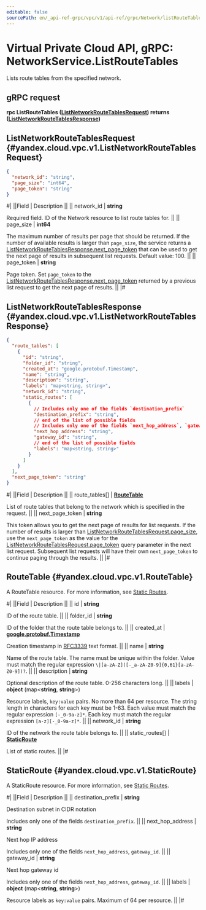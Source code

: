 ```yaml
---
editable: false
sourcePath: en/_api-ref-grpc/vpc/v1/api-ref/grpc/Network/listRouteTables.md
---
```


# Virtual Private Cloud API, gRPC: NetworkService.ListRouteTables

Lists route tables from the specified network.

## gRPC request

**rpc ListRouteTables ([ListNetworkRouteTablesRequest](#yandex.cloud.vpc.v1.ListNetworkRouteTablesRequest)) returns ([ListNetworkRouteTablesResponse](#yandex.cloud.vpc.v1.ListNetworkRouteTablesResponse))**

## ListNetworkRouteTablesRequest {#yandex.cloud.vpc.v1.ListNetworkRouteTablesRequest}

```json
{
  "network_id": "string",
  "page_size": "int64",
  "page_token": "string"
}
```

#|
||Field | Description ||
|| network_id | **string**

Required field. ID of the Network resource to list route tables for. ||
|| page_size | **int64**

The maximum number of results per page that should be returned. If the number of available
results is larger than `page_size`,
the service returns a [ListNetworkRouteTablesResponse.next_page_token](#yandex.cloud.vpc.v1.ListNetworkRouteTablesResponse)
that can be used to get the next page of results in subsequent list requests. Default value: 100. ||
|| page_token | **string**

Page token. Set `page_token`
to the [ListNetworkRouteTablesResponse.next_page_token](#yandex.cloud.vpc.v1.ListNetworkRouteTablesResponse)
returned by a previous list request to get the next page of results. ||
|#

## ListNetworkRouteTablesResponse {#yandex.cloud.vpc.v1.ListNetworkRouteTablesResponse}

```json
{
  "route_tables": [
    {
      "id": "string",
      "folder_id": "string",
      "created_at": "google.protobuf.Timestamp",
      "name": "string",
      "description": "string",
      "labels": "map<string, string>",
      "network_id": "string",
      "static_routes": [
        {
          // Includes only one of the fields `destination_prefix`
          "destination_prefix": "string",
          // end of the list of possible fields
          // Includes only one of the fields `next_hop_address`, `gateway_id`
          "next_hop_address": "string",
          "gateway_id": "string",
          // end of the list of possible fields
          "labels": "map<string, string>"
        }
      ]
    }
  ],
  "next_page_token": "string"
}
```

#|
||Field | Description ||
|| route_tables[] | **[RouteTable](#yandex.cloud.vpc.v1.RouteTable)**

List of route tables that belong to the network which is specified in the request. ||
|| next_page_token | **string**

This token allows you to get the next page of results for list requests. If the number of results
is larger than [ListNetworkRouteTablesRequest.page_size](#yandex.cloud.vpc.v1.ListNetworkRouteTablesRequest), use
the `next_page_token` as the value
for the [ListNetworkRouteTablesRequest.page_token](#yandex.cloud.vpc.v1.ListNetworkRouteTablesRequest) query parameter
in the next list request. Subsequent list requests will have their own
`next_page_token` to continue paging through the results. ||
|#

## RouteTable {#yandex.cloud.vpc.v1.RouteTable}

A RouteTable resource. For more information, see [Static Routes](/docs/vpc/concepts/routing).

#|
||Field | Description ||
|| id | **string**

ID of the route table. ||
|| folder_id | **string**

ID of the folder that the route table belongs to. ||
|| created_at | **[google.protobuf.Timestamp](https://developers.google.com/protocol-buffers/docs/reference/google.protobuf#timestamp)**

Creation timestamp in [RFC3339](https://www.ietf.org/rfc/rfc3339.txt) text format. ||
|| name | **string**

Name of the route table.
The name must be unique within the folder.
Value must match the regular expression `\|[a-zA-Z]([-_a-zA-Z0-9]{0,61}[a-zA-Z0-9])?`. ||
|| description | **string**

Optional description of the route table. 0-256 characters long. ||
|| labels | **object** (map<**string**, **string**>)

Resource labels, `key:value` pairs.
No more than 64 per resource.
The string length in characters for each key must be 1-63.
Each value must match the regular expression `[-_0-9a-z]*`.
Each key must match the regular expression `[a-z][-_0-9a-z]*`. ||
|| network_id | **string**

ID of the network the route table belongs to. ||
|| static_routes[] | **[StaticRoute](#yandex.cloud.vpc.v1.StaticRoute)**

List of static routes. ||
|#

## StaticRoute {#yandex.cloud.vpc.v1.StaticRoute}

A StaticRoute resource. For more information, see [Static Routes](/docs/vpc/concepts/routing).

#|
||Field | Description ||
|| destination_prefix | **string**

Destination subnet in CIDR notation

Includes only one of the fields `destination_prefix`. ||
|| next_hop_address | **string**

Next hop IP address

Includes only one of the fields `next_hop_address`, `gateway_id`. ||
|| gateway_id | **string**

Next hop gateway id

Includes only one of the fields `next_hop_address`, `gateway_id`. ||
|| labels | **object** (map<**string**, **string**>)

Resource labels as `` key:value `` pairs. Maximum of 64 per resource. ||
|#